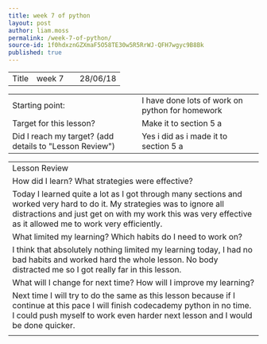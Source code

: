 ```yaml
---
title: week 7 of python
layout: post
author: liam.moss
permalink: /week-7-of-python/
source-id: 1f0hdxznGZXmaF5O58TE30w5R5RrWJ-QFH7wgyc9B8Bk
published: true
---
```

<table>
  <tr>
    <td>Title</td>
    <td>week 7</td>
    <td></td>
    <td>28/06/18</td>
  </tr>
</table>


<table>
  <tr>
    <td>Starting point:</td>
    <td>I have done lots of work on python for homework</td>
  </tr>
  <tr>
    <td>Target for this lesson?</td>
    <td>Make it to section 5 a </td>
  </tr>
  <tr>
    <td>Did I reach my target? 
(add details to "Lesson Review")</td>
    <td>Yes i did as i made it to section 5 a</td>
  </tr>
</table>


<table>
  <tr>
    <td>Lesson Review</td>
  </tr>
  <tr>
    <td>How did I learn? What strategies were effective? </td>
  </tr>
  <tr>
    <td>Today I learned quite a lot as I got through many sections and worked very hard to do it. My strategies was to ignore all distractions and just get on with my work this was very effective as it allowed me to work very efficiently.</td>
  </tr>
  <tr>
    <td>What limited my learning? Which habits do I need to work on? </td>
  </tr>
  <tr>
    <td>I think that absolutely nothing limited my learning today, I had no bad habits and worked hard the whole lesson. No body distracted me so I got really far in this lesson.</td>
  </tr>
  <tr>
    <td>What will I change for next time? How will I improve my learning?</td>
  </tr>
  <tr>
    <td>Next time I will try to do the same as this lesson because if I continue at this pace I will finish codecademy python in no time. I could push myself to work even harder next lesson and I would be done quicker.</td>
  </tr>
  <tr>
    <td></td>
  </tr>
</table>


